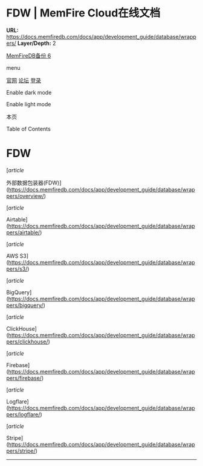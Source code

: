 # FDW | MemFire Cloud在线文档

**URL:** https://docs.memfiredb.com/docs/app/development_guide/database/wrappers/
**Layer/Depth:** 2

[MemFireDB备份 6](/)

menu

[官网](https://memfiredb.com/)
[论坛](https://community.memfiredb.com/)
[登录](https://cloud.memfiredb.com/auth/login)

Enable dark mode

Enable light mode

本页

Table of Contents

# FDW

[*article*

外部数据包装器(FDW)](https://docs.memfiredb.com/docs/app/development_guide/database/wrappers/overview/)

[*article*

Airtable](https://docs.memfiredb.com/docs/app/development_guide/database/wrappers/airtable/)

[*article*

AWS S3](https://docs.memfiredb.com/docs/app/development_guide/database/wrappers/s3/)

[*article*

BigQuery](https://docs.memfiredb.com/docs/app/development_guide/database/wrappers/bigquery/)

[*article*

ClickHouse](https://docs.memfiredb.com/docs/app/development_guide/database/wrappers/clickhouse/)

[*article*

Firebase](https://docs.memfiredb.com/docs/app/development_guide/database/wrappers/firebase/)

[*article*

Logflare](https://docs.memfiredb.com/docs/app/development_guide/database/wrappers/logflare/)

[*article*

Stripe](https://docs.memfiredb.com/docs/app/development_guide/database/wrappers/stripe/)

---